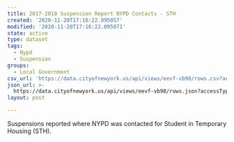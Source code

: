 ```yaml
---
title: 2017-2018 Suspension Report NYPD Contacts - STH
created: '2020-11-20T17:16:22.095057'
modified: '2020-11-20T17:16:22.095071'
state: active
type: dataset
tags:
  - Nypd
  - Suspension
groups:
  - Local Government
csv_url: 'https://data.cityofnewyork.us/api/views/eevf-vb98/rows.csv?accessType=DOWNLOAD'
json_url: >-
  https://data.cityofnewyork.us/api/views/eevf-vb98/rows.json?accessType=DOWNLOAD
layout: post

---
```

Suspensions reported where NYPD was contacted for Student in Temporary Housing (STH).
